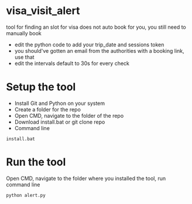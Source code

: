 # visa_visit_alert
tool for finding an slot for visa
does not auto book for you, you still need to manually book 
- edit the python code to add your trip_date and sessions token
- you should've gotten an email from the authorities with a booking link, use that 
- edit the intervals default to 30s for every check 



# Setup the tool
- Install Git and Python on your system
- Create a folder for the repo
- Open CMD, navigate to the folder of the repo
- Download install.bat or git clone repo
- Command line
```
install.bat
```
# Run the tool
Open CMD, navigate to the folder where you installed the tool, run command line
```
python alert.py
```